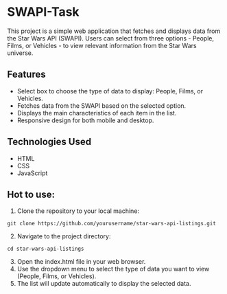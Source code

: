 # SWAPI-Task
This project is a simple web application that fetches and displays data from the Star Wars API (SWAPI). Users can select from three options - People, Films, or Vehicles - to view relevant information from the Star Wars universe.

## Features
- Select box to choose the type of data to display: People, Films, or Vehicles.
- Fetches data from the SWAPI based on the selected option.
- Displays the main characteristics of each item in the list.
- Responsive design for both mobile and desktop.

## Technologies Used
- HTML
- CSS
- JavaScript

## Hot to use:
1. Clone the repository to your local machine:
```
git clone https://github.com/yourusername/star-wars-api-listings.git
```
2. Navigate to the project directory:
```
cd star-wars-api-listings
```
3. Open the index.html file in your web browser.
4. Use the dropdown menu to select the type of data you want to view (People, Films, or Vehicles).
5. The list will update automatically to display the selected data.
